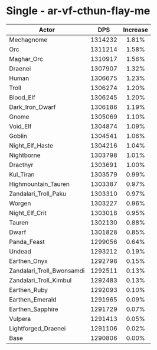 # Single - ar-vf-cthun-flay-me
| Actor | DPS | Increase |
|---|:---:|:---:|
|Mechagnome|1314232|1.81%|
|Orc|1311214|1.58%|
|Maghar_Orc|1310917|1.56%|
|Draenei|1307907|1.32%|
|Human|1306675|1.23%|
|Troll|1306274|1.20%|
|Blood_Elf|1306245|1.20%|
|Dark_Iron_Dwarf|1306186|1.19%|
|Gnome|1305069|1.10%|
|Void_Elf|1304874|1.09%|
|Goblin|1304541|1.06%|
|Night_Elf_Haste|1304216|1.04%|
|Nightborne|1303798|1.01%|
|Dracthyr|1303691|1.00%|
|Kul_Tiran|1303579|0.99%|
|Highmountain_Tauren|1303387|0.97%|
|Zandalari_Troll_Paku|1303310|0.97%|
|Worgen|1303227|0.96%|
|Night_Elf_Crit|1303018|0.95%|
|Tauren|1302130|0.88%|
|Dwarf|1301828|0.85%|
|Panda_Feast|1299056|0.64%|
|Undead|1293212|0.19%|
|Earthen_Onyx|1292798|0.15%|
|Zandalari_Troll_Bwonsamdi|1292511|0.13%|
|Zandalari_Troll_Kimbul|1292483|0.13%|
|Earthen_Ruby|1292093|0.10%|
|Earthen_Emerald|1291965|0.09%|
|Earthen_Sapphire|1291729|0.07%|
|Vulpera|1291413|0.05%|
|Lightforged_Draenei|1291106|0.02%|
|Base|1290806|0.00%|
